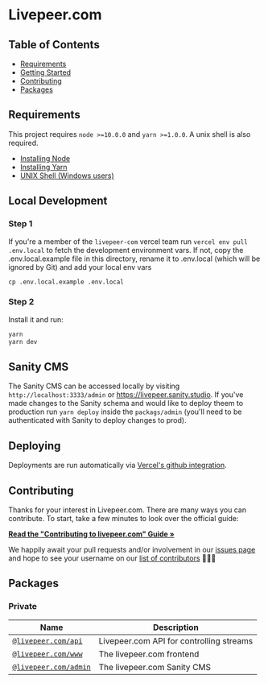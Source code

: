 # Livepeer.com

## Table of Contents

- [Requirements](#requirements)
- [Getting Started](#getting-started)
- [Contributing](#contributing)
- [Packages](#packages)

## Requirements

This project requires `node >=10.0.0` and `yarn >=1.0.0`. A unix shell is also
required.

- [Installing Node](https://docs.npmjs.com/getting-started/installing-node)
- [Installing Yarn](https://yarnpkg.com/lang/en/docs/install/)
- [UNIX Shell (Windows users)](https://docs.microsoft.com/en-us/windows/wsl/install-win10)

## Local Development

### Step 1

If you're a member of the `livepeer-com` vercel team run
`vercel env pull .env.local` to fetch the development environment vars. If not,
copy the .env.local.example file in this directory, rename it to .env.local
(which will be ignored by Git) and add your local env vars

`cp .env.local.example .env.local`

### Step 2

Install it and run:

```bash
yarn
yarn dev
```

## Sanity CMS

The Sanity CMS can be accessed locally by visiting `http://localhost:3333/admin`
or https://livepeer.sanity.studio. If you've made changes to the Sanity schema
and would like to deploy theem to production run `yarn deploy` inside the
`packags/admin` (you'll need to be authenticated with Sanity to deploy changes
to prod).

## Deploying

Deployments are run automatically via
[Vercel's github integration](https://vercel.com/docs/git-integrations/vercel-for-github).

## Contributing

Thanks for your interest in Livepeer.com. There are many ways you can
contribute. To start, take a few minutes to look over the official guide:

**[Read the "Contributing to livepeer.com" Guide &raquo;](https://github.com/livepeer/livepeer.com/blob/master/CONTRIBUTING.md)**

We happily await your pull requests and/or involvement in our
[issues page](https://github.com/livepeer/livepeer.com/issues) and hope to see
your username on our
[list of contributors](https://github.com/livepeer/livepeer.com/graphs/contributors)
🎉🎉🎉

## Packages

### Private

| Name                                                                                          | Description                              |
| --------------------------------------------------------------------------------------------- | ---------------------------------------- |
| [`@livepeer.com/api`](https://github.com/livepeer/livepeer.com/tree/master/packages/api)      | Livepeer.com API for controlling streams |
| [`@livepeer.com/www`](https://github.com/livepeer/livepeer.com/tree/master/packages/subgraph) | The livepeer.com frontend                |
| [`@livepeer.com/admin`](https://github.com/livepeer/livepeer.com/tree/master/packages/admin)  | The livepeer.com Sanity CMS              |
